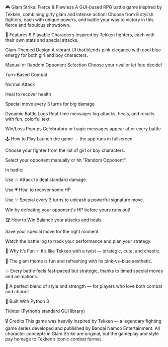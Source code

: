 🎮 Glam Strike: Fierce & Flawless
A GUI-based RPG battle game inspired by Tekken, combining girly glam and intense action! Choose from 8 stylish fighters, each with unique powers, and battle your way to victory in this fierce and fabulous showdown.

💖 Features
8 Playable Characters
Inspired by Tekken fighters, each with their own stats and special attacks.

Glam-Themed Design
A vibrant UI that blends pink elegance with cool blue energy for both girl and boy characters.

Manual or Random Opponent Selection
Choose your rival or let fate decide!

Turn-Based Combat

Normal Attack

Heal to recover health

Special move every 3 turns for big damage

Dynamic Battle Logs
Real-time messages log attacks, heals, and results with fun, colorful text.

Win/Loss Popups
Celebratory or tragic messages appear after every battle.

🕹️ How to Play
Launch the game — the app runs in fullscreen.

Choose your fighter from the list of girl or boy characters.

Select your opponent manually or hit "Random Opponent".

In battle:

Use 💥 Attack to deal standard damage.

Use 💗 Heal to recover some HP.

Use ✨ Special every 3 turns to unleash a powerful signature move.

Win by defeating your opponent's HP before yours runs out!

🏆 How to Win
Balance your attacks and heals.

Save your special move for the right moment.

Watch the battle log to track your performance and plan your strategy.

🤩 Why It’s Fun
✨ It’s like Tekken with a twist — strategic, cute, and chaotic.

🎀 The glam theme is fun and refreshing with its pink-vs-blue aesthetic.

💥 Every battle feels fast-paced but strategic, thanks to timed special moves and animations.

💄 A perfect blend of style and strength — for players who love both combat and charm!

🔧 Built With
Python 3

Tkinter (Python’s standard GUI library)

🎖️ Credits
This game was heavily inspired by Tekken — a legendary fighting game series developed and published by Bandai Namco Entertainment. All character concepts in Glam Strike are original, but the gameplay and style pay homage to Tekken’s iconic combat format.